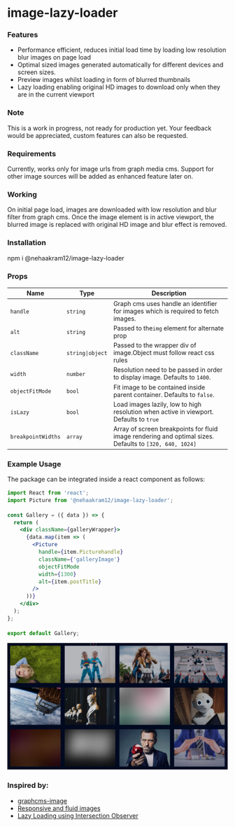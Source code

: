 # image-lazy-loader

### Features

* Performance efficient, reduces initial load time by loading low resolution blur images on page load
* Optimal sized images generated automatically for different devices and screen sizes.
* Preview images whilst loading in form of blurred thumbnails
* Lazy loading enabling original HD images to download only when they are in the current viewport

### Note

This is a work in progress, not ready for production yet. Your feedback would be appreciated, custom features can also be requested.

### Requirements

Currently, works only for image urls from graph media cms.
Support for other image sources will be added as enhanced feature later on.

### Working

On initial page load, images are downloaded with low resolution and blur filter
from graph cms. Once the image element is in active viewport, the blurred image is replaced with
original HD image and blur effect is removed.

### Installation

npm i @nehaakram12/image-lazy-loader

### Props

| Name | Type | Description |
| ----------------------- | ---------------- | ------------------------------------------------------------------------------- |
| `handle` | `string` | Graph cms uses handle an identifier for images which is required to fetch images. |
| `alt` | `string` | Passed to the`img` element for alternate prop |
| `className` | `string\|object` | Passed to the wrapper div of image.Object must follow react css rules |
| `width` | `number` | Resolution need to be passed in order to display image. Defaults to `1400`. |
| `objectFitMode` | `bool` | Fit image to be contained inside parent container. Defaults to `false`. |
| `isLazy` | `bool` | Load images lazily, low to high resolution when active in viewport. Defaults to `true` |
| `breakpointWidths` | `array` | Array of screen breakpoints for fluid image rendering and optimal sizes. Defaults to `[320, 640, 1024]` |



### Example Usage

The package can be integrated inside a react component as follows:

```jsx
import React from 'react';
import Picture from '@nehaakram12/image-lazy-loader';

const Gallery = ({ data }) => {
  return (
    <div className={galleryWrapper}>
      {data.map(item => (
        <Picture
          handle={item.Picturehandle}
          className={'galleryImage'}
          objectFitMode
          width={1300}
          alt={item.postTitle}
        />
      ))}
    </div>
  );
};

export default Gallery;

```

![alt text](https://github.com/nehaakram12/image-lazy-loader/blob/master/demo.PNG)


### Inspired by: 
* [graphcms-image](https://github.com/GraphCMS/graphcms-image)
* [Responsive and fluid images](https://www.smashingmagazine.com/2014/05/responsive-images-done-right-guide-picture-srcset/#the-fluid-and-variable-sized-image-use-cases)
* [Lazy Loading using Intersection Observer](https://www.smashingmagazine.com/2018/01/deferring-lazy-loading-intersection-observer-api)

